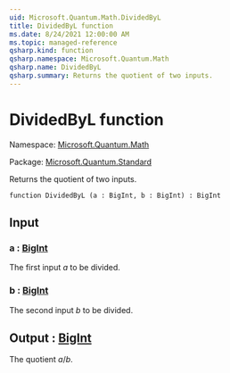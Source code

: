 ```yaml
---
uid: Microsoft.Quantum.Math.DividedByL
title: DividedByL function
ms.date: 8/24/2021 12:00:00 AM
ms.topic: managed-reference
qsharp.kind: function
qsharp.namespace: Microsoft.Quantum.Math
qsharp.name: DividedByL
qsharp.summary: Returns the quotient of two inputs.
---
```


# DividedByL function

Namespace: [Microsoft.Quantum.Math](xref:Microsoft.Quantum.Math)

Package: [Microsoft.Quantum.Standard](https://nuget.org/packages/Microsoft.Quantum.Standard)


Returns the quotient of two inputs.

```qsharp
function DividedByL (a : BigInt, b : BigInt) : BigInt
```


## Input

### a : [BigInt](xref:microsoft.quantum.qsharp.valueliterals#bigint-literals)

The first input $a$ to be divided.


### b : [BigInt](xref:microsoft.quantum.qsharp.valueliterals#bigint-literals)

The second input $b$ to be divided.



## Output : [BigInt](xref:microsoft.quantum.qsharp.valueliterals#bigint-literals)

The quotient $a / b$.
